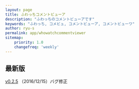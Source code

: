 ```yaml
---
layout: page
title: ふわっちコメントビューア
description: "ふわっちのコメントビューアです"
keywords: "ふわっち, コメビュ, コメントビューア, コメントビューワ"
author: ryu-s
permalink: app/whowatchcommentviewer
sitemap:
    priority: 1.0
    changefreq: 'weekly'	
---
```


## 最新版
[v0.2.5](https://github.com/ryu-s/WhowatchCommentViewer/releases/download/v0.2.5/WhowatchCommentViewer_v0.2.5.zip) （2016/12/15）バグ修正  
